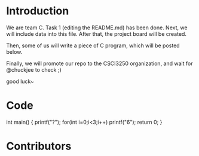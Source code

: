 # Introduction

We are team C. Task 1 (editing the README.md) has been done. Next, we will include data into this file. After that, the project board will be created.

Then, some of us will write a piece of C program, which will be posted below.

Finally, we will promote our repo to the CSCI3250 organization, and wait for @chuckjee to check ;)

good luck~

# Code
int main()
{
    printf("?");
    for(int i=0;i<3;i++)
        printf("6");
    return 0;
}

# Contributors
